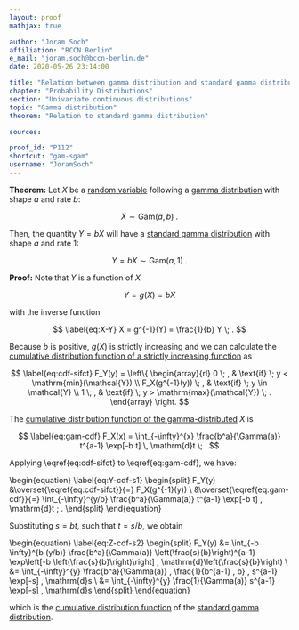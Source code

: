 ```yaml
---
layout: proof
mathjax: true

author: "Joram Soch"
affiliation: "BCCN Berlin"
e_mail: "joram.soch@bccn-berlin.de"
date: 2020-05-26 23:14:00

title: "Relation between gamma distribution and standard gamma distribution"
chapter: "Probability Distributions"
section: "Univariate continuous distributions"
topic: "Gamma distribution"
theorem: "Relation to standard gamma distribution"

sources:

proof_id: "P112"
shortcut: "gam-sgam"
username: "JoramSoch"
---
```



**Theorem:** Let $X$ be a [random variable](/D/rvar) following a [gamma distribution](/D/gam) with shape $a$ and rate $b$:

$$ \label{eq:X-gam}
X \sim \mathrm{Gam}(a,b) \; .
$$

Then, the quantity $Y = b X$ will have a [standard gamma distribution](/D/sgam) with shape $a$ and rate $1$:

$$ \label{eq:Y-snorm}
Y = b X \sim \mathrm{Gam}(a,1) \; .
$$


**Proof:** Note that $Y$ is a function of $X$

$$ \label{eq:Y-X}
Y = g(X) = b X
$$

with the inverse function

$$ \label{eq:X-Y}
X = g^{-1}(Y) = \frac{1}{b} Y \; .
$$

Because $b$ is positive, $g(X)$ is strictly increasing and we can calculate the [cumulative distribution function of a strictly increasing function](/P/cdf-sifct) as

$$ \label{eq:cdf-sifct}
F_Y(y) = \left\{
\begin{array}{rl}
0 \; , & \text{if} \; y < \mathrm{min}(\mathcal{Y}) \\
F_X(g^{-1}(y)) \; , & \text{if} \; y \in \mathcal{Y} \\
1 \; , & \text{if} \; y > \mathrm{max}(\mathcal{Y}) \; .
\end{array}
\right.
$$

The [cumulative distribution function of the gamma-distributed](/P/gam-cdf) $X$ is

$$ \label{eq:gam-cdf}
F_X(x) = \int_{-\infty}^{x} \frac{b^a}{\Gamma(a)} t^{a-1} \exp[-b t] \, \mathrm{d}t \; .
$$

Applying \eqref{eq:cdf-sifct} to \eqref{eq:gam-cdf}, we have:

\begin{equation} \label{eq:Y-cdf-s1}
\begin{split}
F_Y(y) &\overset{\eqref{eq:cdf-sifct}}{=} F_X(g^{-1}(y)) \\
&\overset{\eqref{eq:gam-cdf}}{=} \int_{-\infty}^{y/b} \frac{b^a}{\Gamma(a)} t^{a-1} \exp[-b t] \, \mathrm{d}t \; .
\end{split}
\end{equation}

Substituting $s = b t$, such that $t = s/b$, we obtain

\begin{equation} \label{eq:Z-cdf-s2}
\begin{split}
F_Y(y) &= \int_{-b \infty}^{b (y/b)} \frac{b^a}{\Gamma(a)} \left(\frac{s}{b}\right)^{a-1} \exp\left[-b \left(\frac{s}{b}\right)\right] \, \mathrm{d}\left(\frac{s}{b}\right) \\
&= \int_{-\infty}^{y} \frac{b^a}{\Gamma(a)} \, \frac{1}{b^{a-1} \, b} \, s^{a-1} \exp[-s] \, \mathrm{d}s \\
&= \int_{-\infty}^{y} \frac{1}{\Gamma(a)} s^{a-1} \exp[-s] \, \mathrm{d}s
\end{split}
\end{equation}

which is the [cumulative distribution function](/D/cdf) of the [standard gamma distribution](/D/sgam).